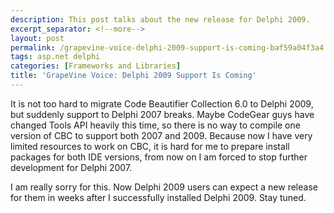 ```yaml
---
description: This post talks about the new release for Delphi 2009.
excerpt_separator: <!--more-->
layout: post
permalink: /grapevine-voice-delphi-2009-support-is-coming-baf59a04f3a4
tags: asp.net delphi
categories: [Frameworks and Libraries]
title: 'GrapeVine Voice: Delphi 2009 Support Is Coming'
---
```

It is not too hard to migrate Code Beautifier Collection 6.0 to Delphi 2009, but suddenly support to Delphi 2007 breaks. Maybe CodeGear guys have changed Tools API heavily this time, so there is no way to compile one version of CBC to support both 2007 and 2009. Because now I have very limited resources to work on CBC, it is hard for me to prepare install packages for both IDE versions, from now on I am forced to stop further development for Delphi 2007.

I am really sorry for this. Now Delphi 2009 users can expect a new release for them in weeks after I successfully installed Delphi 2009. Stay tuned.
<!--more-->